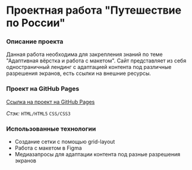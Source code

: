 # Проектная работа "Путешествие по России"

### Описание проекта
Данная работа необходима для закрепления знаний по теме "Адаптивная вёрстка и работа с макетом". 
Сайт представляет из себя одностраничный лендинг с адаптацией контента под различные разрешения экранов, есть ссылки на внешние ресурсы.

### Проект на GitHub Pages

 [Ссылка на проект на GitHub Pages](https://kotezh.github.io/russian-travel/)
 
 _Стэк:_ `HTML/HTML5` `CSS/CSS3`

### Использованные технологии
* Создание сетки с помощью grid-layout
* Работа с макетом в Figma
* Медиазапросы для адаптации контента под разные разрешения экранов


